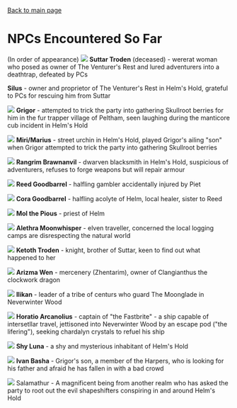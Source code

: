 [Back to main page](index.md)
# NPCs Encountered So Far
(In order of appearance)
![](images/suttar_troden_split.jpg)
**Suttar Troden** (deceased) - wererat woman who posed as owner of The Venturer's Rest and lured adventurers into a deathtrap, defeated by PCs

**Silus** - owner and proprietor of The Venturer's Rest in Helm's Hold, grateful to PCs for rescuing him from Suttar

![](images/grigor_basha.jpg)
**Grigor** - attempted to trick the party into gathering Skullroot berries for him in the fur trapper village of Peltham, seen laughing during the manticore cub incident in Helm's Hold

![](images/miri_marius.jpg)
**Miri/Marius** - street urchin in Helm's Hold, played Grigor's ailing "son" when Grigor attempted to trick the party into gathering Skullroot berries

![](images/rangrim_brawnanvil.jpg)
**Rangrim Brawnanvil** - dwarven blacksmith in Helm's Hold, suspicious of adventurers, refuses to forge weapons but will repair armour

![](images/reed_goodbarrel.jpg)
**Reed Goodbarrel** - halfling gambler accidentally injured by Piet

![](images/cora_goodbarrel.jpg)
**Cora Goodbarrel** - halfling acolyte of Helm, local healer, sister to Reed

![](images/mol_the_pious.jpg)
**Mol the Pious** - priest of Helm

![](images/alethra_moonwhisper.jpg)
**Alethra Moonwhisper** - elven traveller, concerned the local logging camps are disrespecting the natural world

![](images/ketoth_troden.jpg)
**Ketoth Troden** - knight, brother of Suttar, keen to find out what happened to her

![](images/arizma_wen.jpg)
**Arizma Wen** - mercenery (Zhentarim), owner of Clangianthus the clockwork dragon

![](images/ilikan.jpg)
**Ilikan** - leader of a tribe of centurs who guard The Moonglade in Neverwinter Wood

![](images/horatio_arcanolius.png)
**Horatio Arcanolius** - captain of "the Fastbrite" - a ship capable of intersetllar travel, jettisoned into Neverwinter Wood by an escape pod ("the lifering"), seeking chardalyn crystals to refuel his ship

![](images/shy_luna.jpg)
**Shy Luna** - a shy and mysterious inhabitant of Helm's Hold

![](images/ivan_basha.jpg)
**Ivan Basha** - Grigor's son, a member of the Harpers, who is looking for his father and afraid he has fallen in with a bad crowd

![](images/salamathur.jpg)
Salamathur - A magnificent being from another realm who has asked the party to root out the evil shapeshifters conspiring in and around Helm's Hold